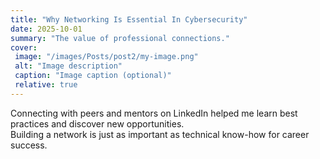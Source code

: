 ```yaml
---
title: "Why Networking Is Essential In Cybersecurity"
date: 2025-10-01
summary: "The value of professional connections."
cover:
 image: "/images/Posts/post2/my-image.png"
 alt: "Image description"
 caption: "Image caption (optional)"
 relative: true
---
```


Connecting with peers and mentors on LinkedIn helped me learn best practices and discover new opportunities.  
Building a network is just as important as technical know-how for career success.
